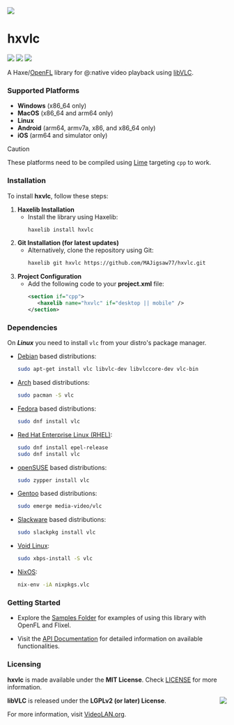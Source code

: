 <img src="https://github.com/MAJigsaw77/hxvlc/raw/main/assets/logo.png" align="center" />

# hxvlc

![](https://img.shields.io/github/repo-size/MAJigsaw77/hxvlc) ![](https://badgen.net/github/open-issues/MAJigsaw77/hxvlc) ![](https://badgen.net/badge/license/MIT/green)

A Haxe/[OpenFL](https://www.openfl.org) library for @:native video playback using [libVLC](https://www.videolan.org/vlc/libvlc.html).

### Supported Platforms

- **Windows** (x86_64 only)
- **MacOS** (x86_64 and arm64 only)
- **Linux**
- **Android** (arm64, armv7a, x86, and x86_64 only)
- **iOS** (arm64 and simulator only)

> [!CAUTION]
> These platforms need to be compiled using [Lime](https://lime.openfl.org) targeting `cpp` to work.

### Installation

To install **hxvlc**, follow these steps:

1. **Haxelib Installation**
   - Install the library using Haxelib:
     ```bash
     haxelib install hxvlc
     ```
2. **Git Installation (for latest updates)**
   - Alternatively, clone the repository using Git:
     ```bash
     haxelib git hxvlc https://github.com/MAJigsaw77/hxvlc.git
     ```
3. **Project Configuration**
   - Add the following code to your **project.xml** file:
     ```xml
     <section if="cpp">
     	<haxelib name="hxvlc" if="desktop || mobile" />
     </section>
     ```

### Dependencies

On ***Linux*** you need to install `vlc` from your distro's package manager.

* [Debian](https://debian.org) based distributions:
    ```bash
    sudo apt-get install vlc libvlc-dev libvlccore-dev vlc-bin
    ```
* [Arch](https://archlinux.org) based distributions:
    ```bash
    sudo pacman -S vlc
    ```
* [Fedora](https://getfedora.org) based distributions:
    ```bash
    sudo dnf install vlc
    ```
* [Red Hat Enterprise Linux (RHEL)](https://www.redhat.com):
    ```bash
    sudo dnf install epel-release
    sudo dnf install vlc
    ```
* [openSUSE](https://www.opensuse.org) based distributions:
    ```bash
    sudo zypper install vlc
    ```
* [Gentoo](https://gentoo.org) based distributions:
    ```bash
    sudo emerge media-video/vlc
    ```
* [Slackware](https://www.slackware.com) based distributions:
    ```bash
    sudo slackpkg install vlc
    ```
* [Void Linux](https://voidlinux.org):
    ```bash
    sudo xbps-install -S vlc
    ```
* [NixOS](https://nixos.org):
    ```bash
    nix-env -iA nixpkgs.vlc
    ```

### Getting Started

- Explore the [Samples Folder](samples/) for examples of using this library with OpenFL and Flixel.

- Visit the [API Documentation](https://majigsaw77.github.io/hxvlc) for detailed information on available functionalities.

### Licensing

**hxvlc** is made available under the **MIT License**. Check [LICENSE](./LICENSE) for more information.

<a href="https://www.videolan.org/vlc/libvlc.html">
    <img src="https://images.videolan.org/images/goodies/Cone-Video-small.png" align="right" />
</a>

**libVLC** is released under the **LGPLv2 (or later) License**.

For more information, visit [VideoLAN.org](https://videolan.org/legal.html).
